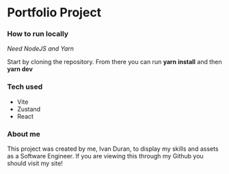 # Portfolio Project

### How to run locally

_Need NodeJS and Yarn_

Start by cloning the repository. From there you can run **yarn install** and then **yarn dev**

### Tech used

- Vite
- Zustand
- React

### About me

This project was created by me, Ivan Duran, to display my skills and assets as a Software Engineer. If you are viewing this through my Github you should visit my site!
